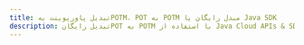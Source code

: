 ---title: تبدیل پاورپوینت بهPOTM، POT به POTM مبدل رایگان یا Java SDKdescription: تبدیل رایگانPOT به POTM با استفاده از Java Cloud APIs & SDK. همچنین اسناد Microsoft PowerPoint را در Cloud ایجاد، ویرایش و رندر کنید.---